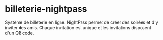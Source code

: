 # billeterie-nightpass
Système de billeterie en ligne. NightPass permet de créer des soirées et d'y inviter des amis. Chaque invitation est unique et les invitations disposent d'un QR code.
